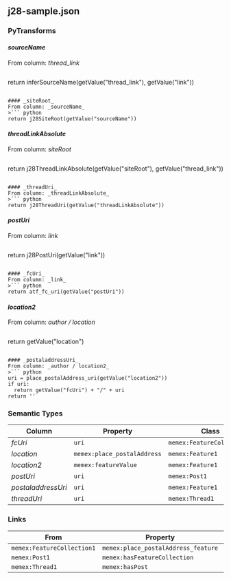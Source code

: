 ## j28-sample.json

### PyTransforms
#### _sourceName_
From column: _thread_link_
>``` python
return inferSourceName(getValue("thread_link"), getValue("link"))
```

#### _siteRoot_
From column: _sourceName_
>``` python
return j28SiteRoot(getValue("sourceName"))
```

#### _threadLinkAbsolute_
From column: _siteRoot_
>``` python
return j28ThreadLinkAbsolute(getValue("siteRoot"), getValue("thread_link"))
```

#### _threadUri_
From column: _threadLinkAbsolute_
>``` python
return j28ThreadUri(getValue("threadLinkAbsolute"))
```

#### _postUri_
From column: _link_
>``` python
return j28PostUri(getValue("link"))
```

#### _fcUri_
From column: _link_
>``` python
return atf_fc_uri(getValue("postUri"))
```

#### _location2_
From column: _author / location_
>``` python
return getValue("location")
```

#### _postaladdressUri_
From column: _author / location2_
>``` python
uri = place_postalAddress_uri(getValue("location2"))
if uri:
  return getValue("fcUri") + "/" + uri
return ''
```


### Semantic Types
| Column | Property | Class |
|  ----- | -------- | ----- |
| _fcUri_ | `uri` | `memex:FeatureCollection1`|
| _location_ | `memex:place_postalAddress` | `memex:Feature1`|
| _location2_ | `memex:featureValue` | `memex:Feature1`|
| _postUri_ | `uri` | `memex:Post1`|
| _postaladdressUri_ | `uri` | `memex:Feature1`|
| _threadUri_ | `uri` | `memex:Thread1`|


### Links
| From | Property | To |
|  --- | -------- | ---|
| `memex:FeatureCollection1` | `memex:place_postalAddress_feature` | `memex:Feature1`|
| `memex:Post1` | `memex:hasFeatureCollection` | `memex:FeatureCollection1`|
| `memex:Thread1` | `memex:hasPost` | `memex:Post1`|
